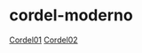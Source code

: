# cordel-moderno

<a href="https://ramonrocham.github.io/cordel-moderno/cordel01/index.html">Cordel01</a>
<a href="https://ramonrocham.github.io/cordel-moderno/cordel02/index.html">Cordel02</a>
